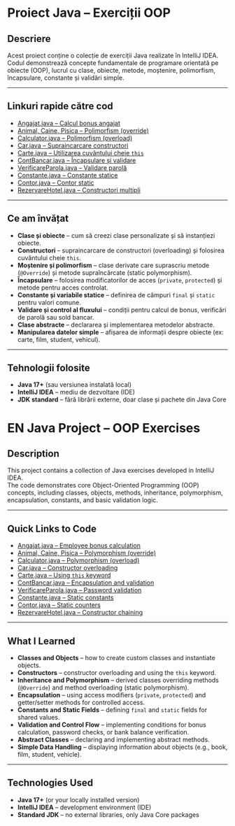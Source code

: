 # Proiect Java – Exerciții OOP

## Descriere
Acest proiect conține o colecție de exerciții Java realizate în IntelliJ IDEA.  
Codul demonstrează concepte fundamentale de programare orientată pe obiecte (OOP), lucrul cu clase, obiecte, metode, moștenire, polimorfism, încapsulare, constante și validări simple.

---

## Linkuri rapide către cod
- [Angajat.java – Calcul bonus angajat](src/Angajat.java)
- [Animal, Caine, Pisica – Polimorfism (override)](src/Animal.java)
- [Calculator.java – Polimorfism (overload)](src/Calculator.java)
- [Car.java – Supraincarcare constructori](src/Car.java)
- [Carte.java – Utilizarea cuvântului cheie `this`](src/Carte.java)
- [ContBancar.java – Încapsulare și validare](src/ContBancar.java)
- [VerificareParola.java – Validare parolă](src/VerificareParola.java)
- [Constante.java – Constante statice](src/Constante.java)
- [Contor.java – Contor static](src/Contor.java)
- [RezervareHotel.java – Constructori multipli](src/RezervareHotel.java)

---

## Ce am învățat
- **Clase și obiecte** – cum să creezi clase personalizate și să instanțiezi obiecte.
- **Constructori** – supraincarcare de constructori (overloading) și folosirea cuvântului cheie `this`.
- **Moștenire și polimorfism** – clase derivate care suprascriu metode (`@Override`) și metode supraîncărcate (static polymorphism).
- **Încapsulare** – folosirea modificatorilor de acces (`private`, `protected`) și metode pentru acces controlat.
- **Constante și variabile statice** – definirea de câmpuri `final` și `static` pentru valori comune.
- **Validare și control al fluxului** – condiții pentru calcul de bonus, verificări de parolă sau sold bancar.
- **Clase abstracte** – declararea și implementarea metodelor abstracte.
- **Manipularea datelor simple** – afișarea de informații despre obiecte (ex: carte, film, student, vehicul).

---

## Tehnologii folosite
- **Java 17+** (sau versiunea instalată local)
- **IntelliJ IDEA** – mediu de dezvoltare (IDE)
- **JDK standard** – fără librării externe, doar clase și pachete din Java Core  

#  EN Java Project – OOP Exercises

## Description
This project contains a collection of Java exercises developed in IntelliJ IDEA.  
The code demonstrates core Object-Oriented Programming (OOP) concepts, including classes, objects, methods, inheritance, polymorphism, encapsulation, constants, and basic validation logic.

---

## Quick Links to Code
- [Angajat.java – Employee bonus calculation](src/Angajat.java)
- [Animal, Caine, Pisica – Polymorphism (override)](src/Animal.java)
- [Calculator.java – Polymorphism (overload)](src/Calculator.java)
- [Car.java – Constructor overloading](src/Car.java)
- [Carte.java – Using `this` keyword](src/Carte.java)
- [ContBancar.java – Encapsulation and validation](src/ContBancar.java)
- [VerificareParola.java – Password validation](src/VerificareParola.java)
- [Constante.java – Static constants](src/Constante.java)
- [Contor.java – Static counters](src/Contor.java)
- [RezervareHotel.java – Constructor chaining](src/RezervareHotel.java)

---

## What I Learned
- **Classes and Objects** – how to create custom classes and instantiate objects.
- **Constructors** – constructor overloading and using the `this` keyword.
- **Inheritance and Polymorphism** – derived classes overriding methods (`@Override`) and method overloading (static polymorphism).
- **Encapsulation** – using access modifiers (`private`, `protected`) and getter/setter methods for controlled access.
- **Constants and Static Fields** – defining `final` and `static` fields for shared values.
- **Validation and Control Flow** – implementing conditions for bonus calculation, password checks, or bank balance verification.
- **Abstract Classes** – declaring and implementing abstract methods.
- **Simple Data Handling** – displaying information about objects (e.g., book, film, student, vehicle).

---

## Technologies Used
- **Java 17+** (or your locally installed version)
- **IntelliJ IDEA** – development environment (IDE)
- **Standard JDK** – no external libraries, only Java Core packages  
